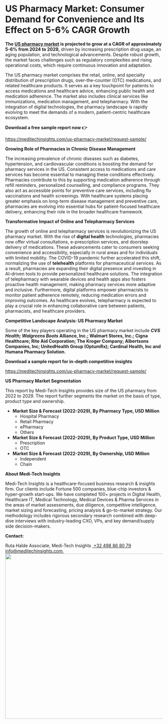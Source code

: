 <H1> US Pharmacy Market: Consumer Demand for Convenience and Its Effect on 5-6% CAGR Growth </H1>
<strong>The </strong><a href="https://meditechinsights.com/us-pharmacy-market/"><strong>US pharmacy market</strong></a><strong> is projected to grow at a CAGR of approximately 5-6% from 2024 to 2029,</strong> driven by increasing prescription drug usage, an aging population, and technological advancements. Despite robust growth, the market faces challenges such as regulatory complexities and rising operational costs, which require continuous innovation and adaptation.

The US pharmacy market comprises the retail, online, and specialty distribution of prescription drugs, over-the-counter (OTC) medications, and related healthcare products. It serves as a key touchpoint for patients to access medications and healthcare advice, enhancing public health and medication adherence. The market also includes clinical services like immunizations, medication management, and telepharmacy. With the integration of digital technologies, the pharmacy landscape is rapidly evolving to meet the demands of a modern, patient-centric healthcare ecosystem.

<strong>Download a free sample report now </strong><strong>👉</strong>

<a href="https://meditechinsights.com/us-pharmacy-market/request-sample/">https://meditechinsights.com/us-pharmacy-market/request-sample/</a>

<strong>Growing Role of Pharmacies in Chronic Disease Management</strong>

The increasing prevalence of chronic diseases such as diabetes, hypertension, and cardiovascular conditions is boosting the demand for pharmacy services in the US. Consistent access to medications and care services has become essential to managing these conditions effectively. Pharmacies contribute to this by supporting medication adherence through refill reminders, personalized counselling, and compliance programs. They also act as accessible points for preventive care services, including flu vaccinations and health screenings. With healthcare systems placing greater emphasis on long-term disease management and preventive care, pharmacies are evolving into essential hubs for patient-focused healthcare delivery, enhancing their role in the broader healthcare framework.

<strong>Transformative Impact of Online and Telepharmacy Services</strong>

The growth of online and telepharmacy services is revolutionizing the US pharmacy market. With the rise of <strong>digital health</strong> technologies, pharmacies now offer virtual consultations, e-prescription services, and doorstep delivery of medications. These advancements cater to consumers seeking convenience and accessibility, especially in rural areas and for individuals with limited mobility. The COVID-19 pandemic further accelerated this shift, normalizing the use of <strong>telehealth</strong> platforms for pharmaceutical services. As a result, pharmacies are expanding their digital presence and investing in AI-driven tools to provide personalized healthcare solutions. The integration of telepharmacy with wearable devices and health apps also fosters proactive health management, making pharmacy services more adaptive and inclusive. Furthermore, digital platforms empower pharmacists to monitor patient adherence remotely, reducing medication errors and improving outcomes. As healthcare evolves, telepharmacy is expected to play a crucial role in enhancing collaborative care between patients, pharmacists, and healthcare providers.

<strong>Competitive Landscape Analysis: US Pharmacy Market</strong>

Some of the key players operating in the US pharmacy market include <strong><em>CVS Health; Walgreens Boots </em>Alliance, Inc.; Walmart Stores, Inc.; Cigna Healthcare; Rite Aid Corporation; The Kroger Company; Albertsons Companies, Inc; UnitedHealth Group (OptumRx); Cardinal Health, Inc and Humana Pharmacy Solution.</strong>

<strong>Download a sample report for in-depth competitive insights</strong>

<a href="https://meditechinsights.com/us-pharmacy-market/request-sample/">https://meditechinsights.com/us-pharmacy-market/request-sample/</a>

<strong>US Pharmacy Market Segmentation</strong>

This report by Medi-Tech Insights provides size of the US pharmacy from 2022 to 2029. The report further segments the market on the basis of type, product type and ownership.
<ul>
 	<li><strong>Market Size &amp; Forecast (2022-2029), By Pharmacy Type, USD Million</strong>
<ul>
 	<li>Hospital Pharmacy</li>
 	<li>Retail Pharmacy</li>
 	<li>ePharmacy</li>
 	<li>Others</li>
</ul>
</li>
 	<li><strong>Market Size &amp; Forecast (2022-2029), By Product Type, USD Million</strong>
<ul>
 	<li>Prescription</li>
 	<li>OTC</li>
</ul>
</li>
 	<li><strong>Market Size &amp; Forecast (2022-2029), By Ownership, USD Million</strong>
<ul>
 	<li>Independent</li>
 	<li>Chain</li>
</ul>
</li>
</ul>
<strong>About Medi-Tech Insights</strong>

Medi-Tech Insights is a healthcare-focused business research &amp; insights firm. Our clients include Fortune 500 companies, blue-chip investors &amp; hyper-growth start-ups. We have completed 100+ projects in Digital Health, Healthcare IT, Medical Technology, Medical Devices &amp; Pharma Services in the areas of market assessments, due diligence, competitive intelligence, market sizing and forecasting, pricing analysis &amp; go-to-market strategy. Our methodology includes rigorous secondary research combined with deep-dive interviews with industry-leading CXO, VPs, and key demand/supply side decision-makers.

<strong>Contact:</strong>

Ruta Halde
Associate, Medi-Tech Insights
<u> +32 498 86 80 79
</u><a href="mailto:info@meditechinsights.com">info@meditechinsights.com</a><u> </u><img class="alignnone size-full wp-image-1377" src="http://dailyinvestorhub.com/wp-content/uploads/2025/02/US-Pharmacy-Market.png" alt="" width="830" height="528" />
